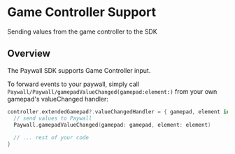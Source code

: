 # Game Controller Support

Sending values from the game controller to the SDK

## Overview

The Paywall SDK supports Game Controller input.

To forward events to your paywall, simply call ``Paywall/Paywall/gamepadValueChanged(gamepad:element:)`` from your own gamepad's valueChanged handler:

```swift
controller.extendedGamepad?.valueChangedHandler = { gamepad, element in
  // send values to Paywall
  Paywall.gamepadValueChanged(gamepad: gamepad, element: element)
                                                   
  // ... rest of your code
}
```
